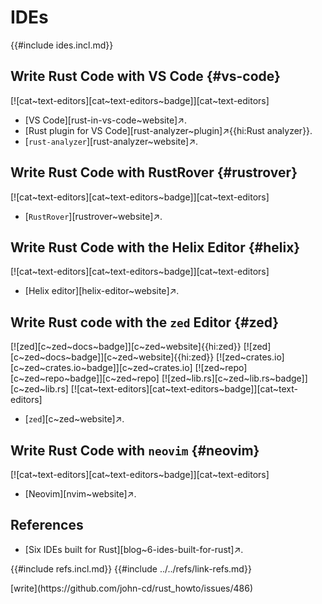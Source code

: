 # IDEs

{{#include ides.incl.md}}

## Write Rust Code with VS Code {#vs-code}

[![cat~text-editors][cat~text-editors~badge]][cat~text-editors]

- [VS Code][rust-in-vs-code~website]↗.
- [Rust plugin for VS Code][rust-analyzer~plugin]↗{{hi:Rust analyzer}}.
- [`rust-analyzer`][rust-analyzer~website]↗.

## Write Rust Code with RustRover {#rustrover}

[![cat~text-editors][cat~text-editors~badge]][cat~text-editors]

- [`RustRover`][rustrover~website]↗.

## Write Rust Code with the Helix Editor {#helix}

[![cat~text-editors][cat~text-editors~badge]][cat~text-editors]

- [Helix editor][helix-editor~website]↗.

## Write Rust code with the `zed` Editor {#zed}

[![zed][c~zed~docs~badge]][c~zed~website]{{hi:zed}}
[![zed][c~zed~docs~badge]][c~zed~website]{{hi:zed}}
[![zed~crates.io][c~zed~crates.io~badge]][c~zed~crates.io]
[![zed~repo][c~zed~repo~badge]][c~zed~repo]
[![zed~lib.rs][c~zed~lib.rs~badge]][c~zed~lib.rs]
[![cat~text-editors][cat~text-editors~badge]][cat~text-editors]

- [`zed`][c~zed~website]↗.

## Write Rust Code with `neovim` {#neovim}

[![cat~text-editors][cat~text-editors~badge]][cat~text-editors]

- [Neovim][nvim~website]↗.

## References

- [Six IDEs built for Rust][blog~6-ides-built-for-rust]↗.

{{#include refs.incl.md}}
{{#include ../../refs/link-refs.md}}

<div class="hidden">
[write](https://github.com/john-cd/rust_howto/issues/486)
</div>

